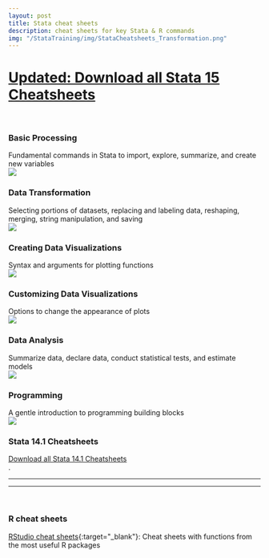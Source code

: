 ```yaml
---
layout: post
title: Stata cheat sheets
description: cheat sheets for key Stata & R commands
img: "/StataTraining/img/StataCheatsheets_Transformation.png"
---
```


<h1>
<a href ="/StataTraining/pdf/AllCheatSheets_Stata_v15.pdf" onclick="trackOutboundLink('AllCheatSheets_Stata2015.pdf');"
download="AllCheatSheets_Stata_v15.pdf">Updated: Download all Stata 15 Cheatsheets</a>
</h1>
<br>

### Basic Processing
<div class="col three caption">
Fundamental commands in Stata to import, explore, summarize, and create new variables
</div>

<div>
<a href="/StataTraining/pdf/StataCheatsheet_processing_15_June_2016_TE-REV.pdf" target = "_blank" onclick="trackOutboundLink('StataCheatsheet_processing_15_June_2016_TE-REV.pdf');">
<img class="col three" src="/StataTraining/img/DataProcessing.PNG"/>  
</a>
</div>




### Data Transformation
<div class="col three caption">
Selecting portions of datasets, replacing and labeling data, reshaping, merging, string manipulation, and saving
</div>

<div>
<a href="/StataTraining/pdf/StataCheatsheet_Transformation15_June_2016_TE-REV.pdf" target = "_blank" onclick="trackOutboundLink('StataCheatsheet_Transformation15_June_2016_TE-REV.pdf');">
<img class="col three" src="/StataTraining/img/DataTransformation.PNG"/>  
</a>
</div>



### Creating Data Visualizations
<div class="col three caption">
Syntax and arguments for plotting functions
</div>

<div>
<a href="/StataTraining/pdf/StataCheatSheet_visualization15_Plots_2016_June-REV.pdf" target = "_blank" onclick="trackOutboundLink('StataCheatSheet_visualization15_Plots_2016_June-REV.pdf');">
<img class="col three" src="/StataTraining/img/DataVisualization_Plots.PNG"/>  
</a>
</div>




### Customizing Data Visualizations
<div class="col three caption">
Options to change the appearance of plots
</div>


<div>
<a href="/StataTraining/pdf/StataCheatSheet_visualization15_Syntax_2016_June-REV.pdf" target = "_blank" onclick="trackOutboundLink('StataCheatSheet_visualization15_Syntax_2016_June-REV.pdf');">
<img class="col three" src="/StataTraining/img/DataVisualization_Syntax.PNG"/>  
</a>
</div>


### Data Analysis
<div class="col three caption">
Summarize data, declare data, conduct statistical tests, and estimate models
</div>

<div>
<a href="/StataTraining/pdf/StataCheatSheet_analysis_201615_June-REV.pdf" target = "_blank" onclick="trackOutboundLink('StataCheatSheet_analysis_201615_June-REV.pdf');">
<img class="col three" src="/StataTraining/img/DataAnalysis.PNG"/>  
</a>
</div>


### Programming
<div class="col three caption">
A gentle introduction to programming building blocks
</div>

<div>
<a href="/StataTraining/pdf/StataCheatSheet_programming15_2016_June_TE-REV.pdf" target = "_blank" onclick="trackOutboundLink('StataCheatSheet_programming15_2016_June_TE-REV.pdf');">
<img class="col three" src="/StataTraining/img/Programming.PNG"/>  
</a>
</div>

### Stata 14.1 Cheatsheets
<div class="col three caption">
<a href ="/StataTraining/pdf/AllCheatSheets.pdf" onclick="trackOutboundLink('AllCheatSheets.pdf');"
download="AllCheatSheets.pdf">Download all Stata 14.1 Cheatsheets</a>
</div>
.
<hr>
<hr>
<br>

### R cheat sheets
[RStudio cheat sheets](https://www.rstudio.com/resources/cheatsheets/){:target="_blank"}: Cheat sheets with functions from the most useful R packages
